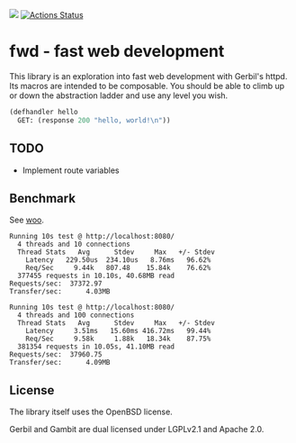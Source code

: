![](https://github.com/belmarca/gerbil-fwd/workflows/.github/workflows/main.yml/badge.svg)
[![Actions Status](https://github.com/belmarca/gerbil-fwd/workflows/main/badge.svg)](https://github.com/belmarca/gerbil-fwd/actions)
# fwd - fast web development
This library is an exploration into fast web development with Gerbil's httpd. Its macros are intended to be composable. You should be able to climb up or down the abstraction ladder and use any level you wish.

```scheme
(defhandler hello
  GET: (response 200 "hello, world!\n"))
```

## TODO

- Implement route variables

## Benchmark

See [woo](https://github.com/fukamachi/woo/blob/master/benchmark.md).

```
Running 10s test @ http://localhost:8080/
  4 threads and 10 connections
  Thread Stats   Avg      Stdev     Max   +/- Stdev
    Latency   229.50us  234.10us   8.76ms   96.62%
    Req/Sec     9.44k   807.48    15.84k    76.62%
  377455 requests in 10.10s, 40.68MB read
Requests/sec:  37372.97
Transfer/sec:      4.03MB
```

```
Running 10s test @ http://localhost:8080/
  4 threads and 100 connections
  Thread Stats   Avg      Stdev     Max   +/- Stdev
    Latency     3.51ms   15.60ms 416.72ms   99.44%
    Req/Sec     9.58k     1.88k   18.34k    87.75%
  381354 requests in 10.05s, 41.10MB read
Requests/sec:  37960.75
Transfer/sec:      4.09MB
```

## License
The library itself uses the OpenBSD license.

Gerbil and Gambit are dual licensed under LGPLv2.1 and Apache 2.0.
